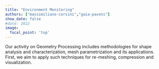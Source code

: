 ```yaml
---
title: "Environment Monitoring"
authors: ["massimiliano-corsini","gaia-pavoni"]
show_date: false
#date: 2022
image:
  focal_point: 'top'
---
```


Our activity on Geometry Processing includes methodologies for shape analysis and characterization, mesh parametrization and its applications. First, we aim to apply such techniques for re-meshing, compression and visualization. 

